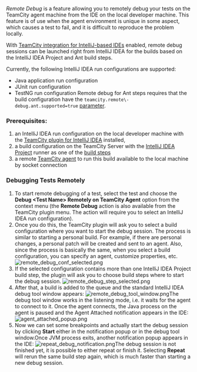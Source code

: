 [//]: # (title: Remote Debug)
[//]: # (auxiliary-id: Remote Debug)

_Remote Debug_ is a feature allowing you to remotely debug your tests on the TeamCity agent machine from the IDE on the local developer machine. This feature is of use when the agent environment is unique in some aspect, which causes a test to fail, and it is difficult to reproduce the problem locally.

<note>


With [TeamCity integration for IntelliJ-based IDEs](intellij-platform-plugin.md) enabled, remote debug sessions can be launched right from IntelliJ IDEA for the builds based on the IntelliJ IDEA Project and Ant build steps.

Currently, the following IntelliJ IDEA run configurations are supported:
* Java application run configuration
* JUnit run configuration
* TestNG run configuration
Remote debug for Ant steps requires that the build configuration have the `teamcity.remote\-debug.ant.supported=true` [parameter](configuring-build-parameters.md).

</note>

### Prerequisites:
1. an IntelliJ IDEA run configuration on the local developer machine with the [TeamCity plugin for IntelliJ IDEA](intellij-platform-plugin.md) installed,
2. a build configuration on the TeamCity Server with the [IntelliJ IDEA Project](intellij-idea-project.md) runner as one of the [build steps](configuring-build-steps.md)
3. a remote [TeamCity agent](build-agent.md) to run this build available to the local machine by socket connection

### Debugging Tests Remotely
1. To start remote debugging of a test, select the test and choose the __Debug &lt;Test Name&gt; Remotely on TeamCity Agent__ option from the context menu (the __Remote Debug__ action is also available from the TeamCity plugin menu. The action will require you to select an IntelliJ IDEA run configuration).
2. Once you do this, the TeamCity plugin will ask you to select a build configuration where you want to start the debug session. The process is similar to starting a personal build. For example, if there are personal changes, a personal patch will be created and sent to an agent. Also, since the process is basically the same, when you select a build configuration, you can specify an agent, customize properties, etc. ![remote_debug_conf_selected.png](remote_debug_conf_selected.png)
3. If the selected configuration contains more than one IntelliJ IDEA Project build step, the plugin will ask you to choose build steps where to start the debug session. ![remote_debug_step_selected.png](remote_debug_step_selected.png)
4. After that, a build is added to the queue and the standard IntelliJ IDEA debug tool window appears: ![remote_debug_tool_window.png](remote_debug_tool_window.png)The debug tool window works in the listening mode, i.e. it waits for the agent to connect to it. Once the agent connects, the Java process on the agent is paused and the Agent Attached notification appears in the IDE: ![agent_attached_popup.png](agent_attached_popup.png)
5. Now we can set some breakpoints and actually start the debug session by clicking __Start__ either in the notification popup or in the debug tool window.Once JVM process exits, another notification popup appears in the IDE: ![repeat_debug_notification.png](repeat_debug_notification.png)The debug session is not finished yet, it is possible to either repeat or finish it. Selecting __Repeat__ will rerun the same build step again, which is much faster than starting a new debug session.